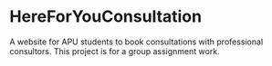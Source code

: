 # HereForYouConsultation
A website for APU students to book consultations with professional consultors. This project is for a group assignment work.
